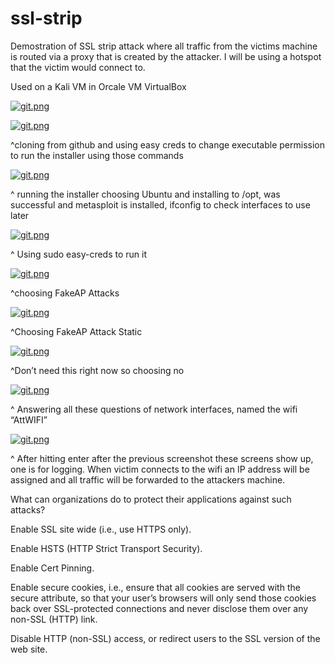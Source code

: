 # ssl-strip
Demostration of SSL strip attack where all traffic from the victims machine is routed via a proxy that is created by the attacker. I will be using a hotspot that the victim would connect to.

Used on a Kali VM in Orcale VM VirtualBox

[![git.png](https://i.postimg.cc/fTQJwczn/git.png)](https://postimg.cc/mhVbjF18)

[![git.png](https://i.postimg.cc/jdRtgZq5/git.png)](https://postimg.cc/LhQchk1K)

^cloning from github and using easy creds to change executable permission to run the installer using those commands

[![git.png](https://i.postimg.cc/hj8NVRd0/git.png)](https://postimg.cc/BL6hGyN8)

^ running the installer choosing Ubuntu and installing to /opt, was successful and metasploit is installed, ifconfig to check interfaces to use later

[![git.png](https://i.postimg.cc/x8Cg8wy8/git.png)](https://postimg.cc/VrxXHHhP)

^ Using sudo easy-creds to run it

[![git.png](https://i.postimg.cc/nzdYydbJ/git.png)](https://postimg.cc/R6HHfLZs)

^choosing FakeAP Attacks

[![git.png](https://i.postimg.cc/QNHzJzTs/git.png)](https://postimg.cc/kDPwnfsh)

^Choosing FakeAP Attack Static

[![git.png](https://i.postimg.cc/Lsxyzk4n/git.png)](https://postimg.cc/B81c3KK0)

^Don’t need this right now so choosing no

[![git.png](https://i.postimg.cc/fRK5N79B/git.png)](https://postimg.cc/Mnn10QtQ)

^ Answering all these questions of network interfaces, named the wifi “AttWIFI”

[![git.png](https://i.postimg.cc/4drQ5BDN/git.png)](https://postimg.cc/7GnzPMPp)

^ After hitting enter after the previous screenshot these screens show up, one is for logging. When victim connects to the wifi an IP address will be assigned and all traffic will be forwarded to the attackers machine. 

What can organizations do to protect their applications against such attacks?

Enable SSL site wide (i.e., use HTTPS only).

Enable HSTS (HTTP Strict Transport Security).

Enable Cert Pinning.

Enable secure cookies, i.e., ensure that all cookies are served with the secure attribute, so that your user’s browsers will only send those cookies back over SSL-protected connections and never disclose them over any non-SSL (HTTP) link.

Disable HTTP (non-SSL) access, or redirect users to the SSL version of the web site.
